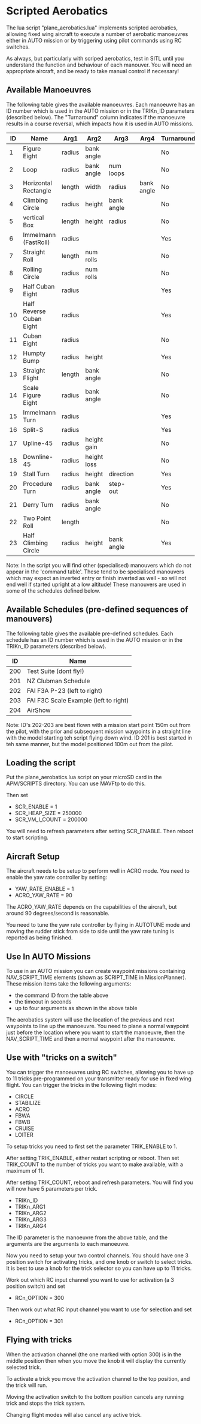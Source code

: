 # Scripted Aerobatics

The lua script "plane_aerobatics.lua" implements scripted aerobatics,
allowing fixed wing aircraft to execute a number of aerobatic
manoeuvres either in AUTO mission or by triggering using pilot commands
using RC switches.

As always, but particularly with scriped aerobatics, test in SITL until 
you understand the function and behaviour of each manouver. You will need 
an appropriate aircraft, and be ready to take manual control if necessary!

## Available Manoeuvres

The following table gives the available manoeuvres. Each manoeuvre has
an ID number which is used in the AUTO mission or in the TRIKn_ID
parameters (described below). The "Turnaround" column indicates if the 
manoeuvre results in a course reversal, which impacts how it is used in 
AUTO missions.

| ID | Name                     | Arg1   | Arg2        | Arg3       | Arg4       | Turnaround |
| -- | ------------------------ | ------ | ----------  | -------    | ---------- | ---------- |
| 1  | Figure Eight             | radius | bank angle  |            |            | No         |
| 2  | Loop                     | radius | bank angle  | num loops  |            | No         |
| 3  | Horizontal Rectangle     | length | width       | radius     | bank angle | No         |
| 4  | Climbing Circle          | radius | height      | bank angle |            | No         |
| 5  | vertical Box             | length | height      | radius     |            | No         |
| 6  | Immelmann (FastRoll)     | radius |             |            |            | Yes        |
| 7  | Straight Roll            | length | num rolls   |            |            | No         |
| 8  | Rolling Circle           | radius | num rolls   |            |            | No         |
| 9  | Half Cuban Eight         | radius |             |            |            | Yes        |
| 10 | Half Reverse Cuban Eight | radius |             |            |            | Yes        |
| 11 | Cuban Eight              | radius |             |            |            | No         |
| 12 | Humpty Bump              | radius | height      |            |            | Yes        |
| 13 | Straight Flight          | length | bank angle  |            |            | No         |
| 14 | Scale Figure Eight       | radius | bank angle  |            |            | No         |
| 15 | Immelmann Turn           | radius |             |            |            | Yes        |
| 16 | Split-S                  | radius |             |            |            | Yes        |
| 17 | Upline-45                | radius | height gain |            |            | No         |
| 18 | Downline-45              | radius | height loss |            |            | No         |
| 19 | Stall Turn               | radius | height      | direction  |            | Yes        |
| 20 | Procedure Turn           | radius | bank angle  | step-out   |            | Yes        |
| 21 | Derry Turn               | radius | bank angle  |            |            | No         |
| 22 | Two Point Roll           | length |             |            |            | No         |
| 23 | Half Climbing Circle     | radius | height      | bank angle |            | Yes         |

Note: In the script you will find other (specialised) manouvers which do not appear in the 
'command table'. These tend to be specialised manouvers which may expect an inverted entry or 
finish inverted as well - so will not end well if started upright at a low altitude! These 
manouvers are used in some of the schedules defined below. 

## Available Schedules (pre-defined sequences of manouvers)

The following table gives the available pre-defined schedules. Each schedule has
an ID number which is used in the AUTO mission or in the TRIKn_ID
parameters (described below).

| ID  | Name
| --  | ------------------------
| 200 | Test Suite (dont fly!)
| 201 | NZ Clubman Schedule
| 202 | FAI F3A P-23 (left to right)
| 203 | FAI F3C Scale Example (left to right)
| 204 | AirShow

Note: ID's 202-203 are best flown with a mission start point 150m out from the pilot, with the prior and subsequent mission waypoints in a straight line with the model starting teh script flying down wind. ID 201 is best started in teh same manner, but the model positioned 100m out from the pilot.

## Loading the script

Put the plane_aerobatics.lua script on your microSD card in the
APM/SCRIPTS directory. You can use MAVFtp to do this.

Then set

 - SCR_ENABLE = 1
 - SCR_HEAP_SIZE = 250000
 - SCR_VM_I_COUNT = 200000

You will need to refresh parameters after setting SCR_ENABLE. Then
reboot to start scripting.

## Aircraft Setup

The aircraft needs to be setup to perform well in ACRO mode. You need
to enable the yaw rate controller by setting:

 - YAW_RATE_ENABLE = 1
 - ACRO_YAW_RATE = 90

The ACRO_YAW_RATE depends on the capabilities of the aircraft, but
around 90 degrees/second is reasonable.

You need to tune the yaw rate controller by flying in AUTOTUNE mode
and moving the rudder stick from side to side until the yaw rate
tuning is reported as being finished.

## Use In AUTO Missions

To use in an AUTO mission you can create waypoint missions containing
NAV_SCRIPT_TIME elements (shown as SCRIPT_TIME in MissionPlanner). These mission items take the following arguments:

 - the command ID from the table above
 - the timeout in seconds
 - up to four arguments as shown in the above table

The aerobatics system will use the location of the previous and next
waypoints to line up the manoeuvre. You need to plane a normal
waypoint just before the location where you want to start the
manoeuvre, then the NAV_SCRIPT_TIME and then a normal waypoint after
the manoeuvre.

## Use with "tricks on a switch"

You can trigger the manoeuvres using RC switches, allowing you to have
up to 11 tricks pre-programmed on your transmitter ready for use in
fixed wing flight. You can trigger the tricks in the following flight
modes:

 - CIRCLE
 - STABILIZE
 - ACRO
 - FBWA
 - FBWB
 - CRUISE
 - LOITER

To setup tricks you need to first set the parameter TRIK_ENABLE to 1.

After setting TRIK_ENABLE, either restart scripting or reboot. Then
set TRIK_COUNT to the number of tricks you want to make available,
with a maximum of 11.

After setting TRIK_COUNT, reboot and refresh parameters. You will find
you will now have 5 parameters per trick.

 - TRIKn_ID
 - TRIKn_ARG1
 - TRIKn_ARG2
 - TRIKn_ARG3
 - TRIKn_ARG4

The ID parameter is the manoeuvre from the above table, and the arguments are the arguments to each manoeuvre.

Now you need to setup your two control channels. You should have one 3
position switch for activating tricks, and one knob or switch to
select tricks. It is best to use a knob for the trick selector so you can have up to 11 tricks.

Work out which RC input channel you want to use for activation (a 3 position switch) and set

 - RCn_OPTION = 300

Then work out what RC input channel you want to use for selection and set

 - RCn_OPTION = 301

## Flying with tricks

When the activation channel (the one marked with option 300) is in the
middle position then when you move the knob it will display the
currently selected trick.

To activate a trick you move the activation channel to the top
position, and the trick will run.

Moving the activation switch to the bottom position cancels any
running trick and stops the trick system.

Changing flight modes will also cancel any active trick.
